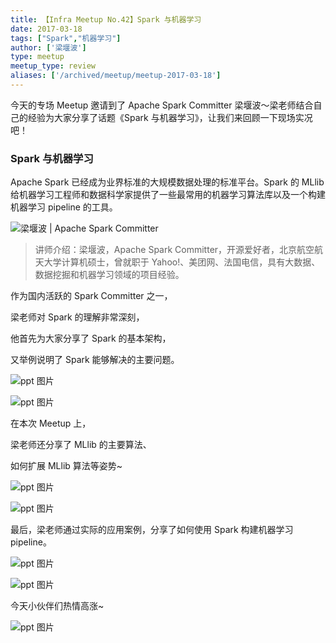 ```yaml
---
title: 【Infra Meetup No.42】Spark 与机器学习 
date: 2017-03-18
tags: ["Spark","机器学习"]
author: ['梁堰波']
type: meetup
meetup_type: review
aliases: ['/archived/meetup/meetup-2017-03-18']
---
```



今天的专场 Meetup 邀请到了 Apache Spark Committer 梁堰波～梁老师结合自己的经验为大家分享了话题《Spark 与机器学习》，让我们来回顾一下现场实况吧！

### Spark 与机器学习

Apache Spark 已经成为业界标准的大规模数据处理的标准平台。Spark 的 MLlib 给机器学习工程师和数据科学家提供了一些最常用的机器学习算法库以及一个构建机器学习 pipeline 的工具。

![梁堰波 | Apache Spark Committer](media/meetup-42-20170318/1.jpeg)

>讲师介绍：梁堰波，Apache Spark Committer，开源爱好者，北京航空航天大学计算机硕士，曾就职于 Yahoo!、美团网、法国电信，具有大数据、数据挖掘和机器学习领域的项目经验。

作为国内活跃的 Spark Committer 之一，

梁老师对 Spark 的理解非常深刻，

他首先为大家分享了 Spark 的基本架构，

又举例说明了 Spark 能够解决的主要问题。

![ppt 图片](media/meetup-42-20170318/2.jpeg)

![ppt 图片](media/meetup-42-20170318/3.jpeg)

在本次 Meetup 上，

梁老师还分享了 MLlib 的主要算法、

如何扩展 MLlib 算法等姿势~

![ppt 图片](media/meetup-42-20170318/4.jpeg)

![ppt 图片](media/meetup-42-20170318/5.jpeg)

最后，梁老师通过实际的应用案例，分享了如何使用 Spark 构建机器学习 pipeline。

![ppt 图片](media/meetup-42-20170318/6.jpeg)

![ppt 图片](media/meetup-42-20170318/7.jpeg)

今天小伙伴们热情高涨~

![ppt 图片](media/meetup-42-20170318/8.jpeg)


